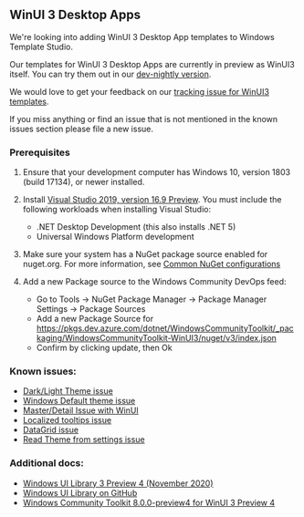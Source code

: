 ## WinUI 3 Desktop Apps

We're looking into adding WinUI 3 Desktop App templates to Windows Template Studio.

Our templates for WinUI 3 Desktop Apps are currently in preview as WinUI3 itself. You can try them out in our [dev-nightly version](./../getting-started-extension.md#nightly--pre-release-feeds-for-windows-template-studio).

We would love to get your feedback on our [tracking issue for WinUI3 templates](https://github.com/microsoft/WindowsTemplateStudio/issues/3810).

If you miss anything or find an issue that is not mentioned in the known issues section please file a new issue.

### Prerequisites

1. Ensure that your development computer has Windows 10, version 1803 (build 17134), or newer installed.

2. Install [Visual Studio 2019, version 16.9 Preview](https://visualstudio.microsoft.com/vs/preview/). You must include the following workloads when installing Visual Studio:
   - .NET Desktop Development (this also installs .NET 5)
   - Universal Windows Platform development

3. Make sure your system has a NuGet package source enabled for nuget.org. For more information, see [Common NuGet configurations](https://docs.microsoft.com/en-us/nuget/consume-packages/configuring-nuget-behavior)

4. Add a new Package source to the Windows Community DevOps feed: 
   - Go to Tools -> NuGet Package Manager -> Package Manager Settings -> Package Sources
   - Add a new Package Source for https://pkgs.dev.azure.com/dotnet/WindowsCommunityToolkit/_packaging/WindowsCommunityToolkit-WinUI3/nuget/v3/index.json
   - Confirm by clicking update, then Ok


### Known issues:
- [Dark/Light Theme issue](https://github.com/microsoft/microsoft-ui-xaml/issues/3384)
- [Windows Default theme issue](https://github.com/microsoft/microsoft-ui-xaml/issues/3385)
- [Master/Detail Issue with WinUI](https://github.com/windows-toolkit/WindowsCommunityToolkit/issues/3433)
- [Localized tooltips issue](https://github.com/microsoft/microsoft-ui-xaml/issues/3649)
- [DataGrid issue](https://github.com/windows-toolkit/WindowsCommunityToolkit/issues/3585)
- [Read Theme from settings issue](https://github.com/microsoft/microsoft-ui-xaml/issues/3730)

### Additional docs:
- [Windows UI Library 3 Preview 4 (November 2020)](https://docs.microsoft.com/windows/apps/winui/winui3/)
- [Windows UI Library on GitHub](https://github.com/Microsoft/microsoft-ui-xaml)
- [Windows Community Toolkit 8.0.0-preview4 for WinUI 3 Preview 4](https://github.com/windows-toolkit/WindowsCommunityToolkit/issues/3295)
